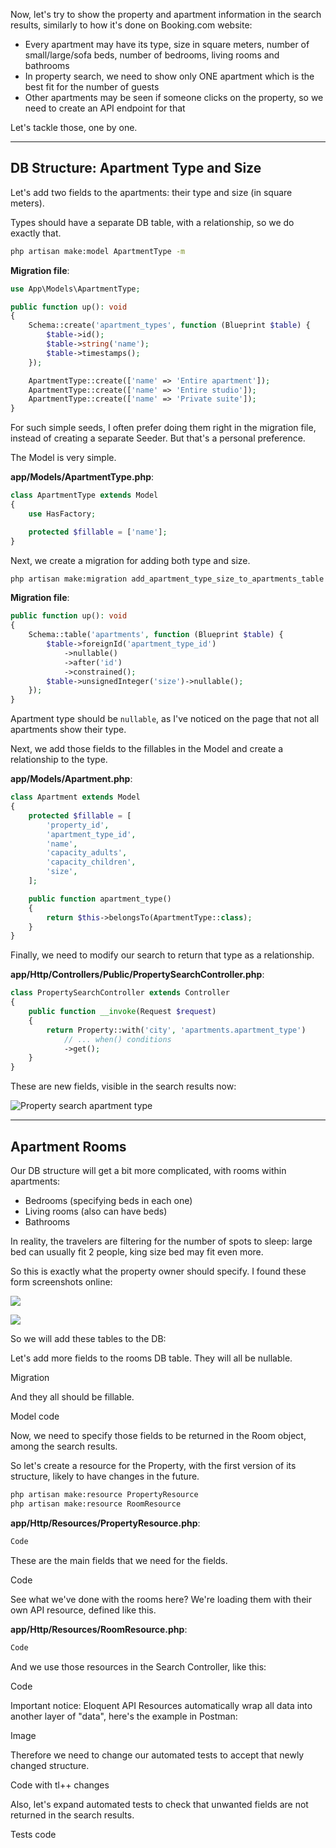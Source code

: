Now, let's try to show the property and apartment information in the search results, similarly to how it's done on Booking.com website:

- Every apartment may have its type, size in square meters, number of small/large/sofa beds, number of bedrooms, living rooms and bathrooms
- In property search, we need to show only ONE apartment which is the best fit for the number of guests
- Other apartments may be seen if someone clicks on the property, so we need to create an API endpoint for that 

Let's tackle those, one by one.

- - -

## DB Structure: Apartment Type and Size

Let's add two fields to the apartments: their type and size (in square meters).

Types should have a separate DB table, with a relationship, so we do exactly that.

```sh
php artisan make:model ApartmentType -m
```

**Migration file**:
```php
use App\Models\ApartmentType;

public function up(): void
{
    Schema::create('apartment_types', function (Blueprint $table) {
        $table->id();
        $table->string('name');
        $table->timestamps();
    });

    ApartmentType::create(['name' => 'Entire apartment']);
    ApartmentType::create(['name' => 'Entire studio']);
    ApartmentType::create(['name' => 'Private suite']);
}
```

For such simple seeds, I often prefer doing them right in the migration file, instead of creating a separate Seeder. But that's a personal preference.

The Model is very simple.

**app/Models/ApartmentType.php**:
```php
class ApartmentType extends Model
{
    use HasFactory;

    protected $fillable = ['name'];
}
```

Next, we create a migration for adding both type and size.

```sh
php artisan make:migration add_apartment_type_size_to_apartments_table
```

**Migration file**:
```php
public function up(): void
{
    Schema::table('apartments', function (Blueprint $table) {
        $table->foreignId('apartment_type_id')
            ->nullable()
            ->after('id')
            ->constrained();
        $table->unsignedInteger('size')->nullable();
    });
}
```

Apartment type should be `nullable`, as I've noticed on the page that not all apartments show their type.

Next, we add those fields to the fillables in the Model and create a relationship to the type.

**app/Models/Apartment.php**:
```php
class Apartment extends Model
{
    protected $fillable = [
        'property_id',
        'apartment_type_id',
        'name',
        'capacity_adults',
        'capacity_children',
        'size',
    ];

    public function apartment_type()
    {
        return $this->belongsTo(ApartmentType::class);
    }
}
```

Finally, we need to modify our search to return that type as a relationship.

**app/Http/Controllers/Public/PropertySearchController.php**:
```php
class PropertySearchController extends Controller
{
    public function __invoke(Request $request)
    {
        return Property::with('city', 'apartments.apartment_type')
            // ... when() conditions
            ->get();
    }
}
```

These are new fields, visible in the search results now:

![Property search apartment type](images/property-search-apartment-type.png)

- - - 

## Apartment Rooms

Our DB structure will get a bit more complicated, with rooms within apartments:

- Bedrooms (specifying beds in each one)
- Living rooms (also can have beds)
- Bathrooms

In reality, the travelers are filtering for the number of spots to sleep: large bed can usually fit 2 people, king size bed may fit even more.

So this is exactly what the property owner should specify. I found these form screenshots online:

![](images/booking-com-people-sleep.png)

![](images/booking-com-bedroom-define.png)

So we will add these tables to the DB:



Let's add more fields to the rooms DB table. They will all be nullable.

Migration

And they all should be fillable.

Model code

Now, we need to specify those fields to be returned in the Room object, among the search results.

So let's create a resource for the Property, with the first version of its structure, likely to have changes in the future.

```sh
php artisan make:resource PropertyResource
php artisan make:resource RoomResource
```

**app/Http/Resources/PropertyResource.php**:
```php
Code
```

These are the main fields that we need for the fields.

Code

See what we've done with the rooms here? We're loading them with their own API resource, defined like this.

**app/Http/Resources/RoomResource.php**:
```php
Code
```

And we use those resources in the Search Controller, like this:

Code

Important notice: Eloquent API Resources automatically wrap all data into another layer of "data", here's the example in Postman:

Image

Therefore we need to change our automated tests to accept that newly changed structure.

Code with tl++ changes

Also, let's expand automated tests to check that unwanted fields are not returned in the search results.

Tests code

